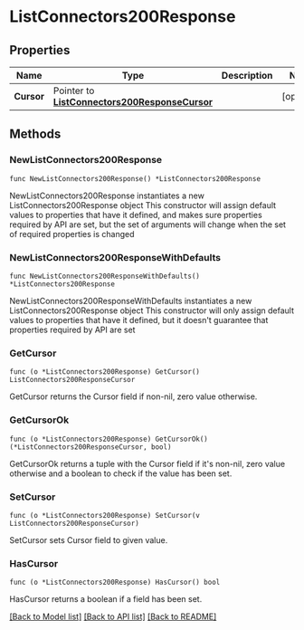 # ListConnectors200Response

## Properties

Name | Type | Description | Notes
------------ | ------------- | ------------- | -------------
**Cursor** | Pointer to [**ListConnectors200ResponseCursor**](ListConnectors200ResponseCursor.md) |  | [optional] 

## Methods

### NewListConnectors200Response

`func NewListConnectors200Response() *ListConnectors200Response`

NewListConnectors200Response instantiates a new ListConnectors200Response object
This constructor will assign default values to properties that have it defined,
and makes sure properties required by API are set, but the set of arguments
will change when the set of required properties is changed

### NewListConnectors200ResponseWithDefaults

`func NewListConnectors200ResponseWithDefaults() *ListConnectors200Response`

NewListConnectors200ResponseWithDefaults instantiates a new ListConnectors200Response object
This constructor will only assign default values to properties that have it defined,
but it doesn't guarantee that properties required by API are set

### GetCursor

`func (o *ListConnectors200Response) GetCursor() ListConnectors200ResponseCursor`

GetCursor returns the Cursor field if non-nil, zero value otherwise.

### GetCursorOk

`func (o *ListConnectors200Response) GetCursorOk() (*ListConnectors200ResponseCursor, bool)`

GetCursorOk returns a tuple with the Cursor field if it's non-nil, zero value otherwise
and a boolean to check if the value has been set.

### SetCursor

`func (o *ListConnectors200Response) SetCursor(v ListConnectors200ResponseCursor)`

SetCursor sets Cursor field to given value.

### HasCursor

`func (o *ListConnectors200Response) HasCursor() bool`

HasCursor returns a boolean if a field has been set.


[[Back to Model list]](../README.md#documentation-for-models) [[Back to API list]](../README.md#documentation-for-api-endpoints) [[Back to README]](../README.md)


